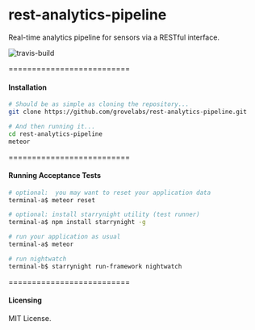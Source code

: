 # rest-analytics-pipeline

Real-time analytics pipeline for sensors via a RESTful interface.  

![travis-build](https://travis-ci.org/awatson1978/rest-analytics-pipeline.svg?branch=master)  

==========================
#### Installation


````sh
# Should be as simple as cloning the repository...  
git clone https://github.com/grovelabs/rest-analytics-pipeline.git

# And then running it...
cd rest-analytics-pipeline
meteor
````

==========================
#### Running Acceptance Tests

````sh
# optional:  you may want to reset your application data
terminal-a$ meteor reset

# optional: install starrynight utility (test runner)
terminal-a$ npm install starrynight -g

# run your application as usual
terminal-a$ meteor

# run nightwatch
terminal-b$ starrynight run-framework nightwatch
````

==========================
#### Licensing  

MIT License.
